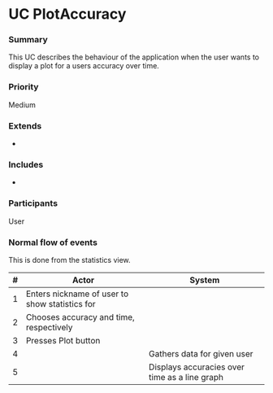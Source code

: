 # UC PlotAccuracy

### Summary
This UC describes the behaviour of the application when the user wants to display a plot for a users accuracy over time.

### Priority
Medium

### Extends
-

### Includes
-

### Participants
User

### Normal flow of events
This is done from the statistics view.

| # | Actor                                          | System                                                   |
|---|------------------------------------------------|----------------------------------------------------------|
| 1 | Enters nickname of user to show statistics for |                                                          |
| 2 | Chooses accuracy and time, respectively        |                                                          |
| 3 | Presses Plot button                            |                                                          |
| 4 |                                                | Gathers data for given user                              |
| 5 |                                                | Displays accuracies over time as a line graph            |
